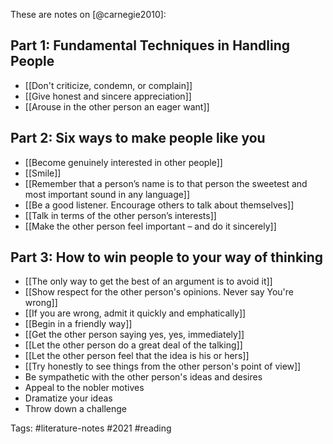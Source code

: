 These are notes on [@carnegie2010]:

## Part 1: Fundamental Techniques in Handling People
- [[Don't criticize, condemn, or complain]]
- [[Give honest and sincere appreciation]]
- [[Arouse in the other person an eager want]]

## Part 2: Six ways to make people like you
- [[Become genuinely interested in other people]]
- [[Smile]]
- [[Remember that a person’s name is to that person the sweetest and most important sound in any language]]
- [[Be a good listener. Encourage others to talk about themselves]]
- [[Talk in terms of the other person’s interests]]
- [[Make the other person feel important – and do it sincerely]]

## Part 3: How to win people to your way of thinking
- [[The only way to get the best of an argument is to avoid it]]
- [[Show respect for the other person's opinions. Never say You're wrong]]
- [[If you are wrong, admit it quickly and emphatically]]
- [[Begin in a friendly way]]
- [[Get the other person saying yes, yes, immediately]]
- [[Let the other person do a great deal of the talking]]
- [[Let the other person feel that the idea is his or hers]]
- [[Try honestly to see things from the other person's point of view]]
- Be sympathetic with the other person's ideas and desires
- Appeal to the nobler motives
- Dramatize your ideas
- Throw down a challenge

Tags: #literature-notes #2021 #reading